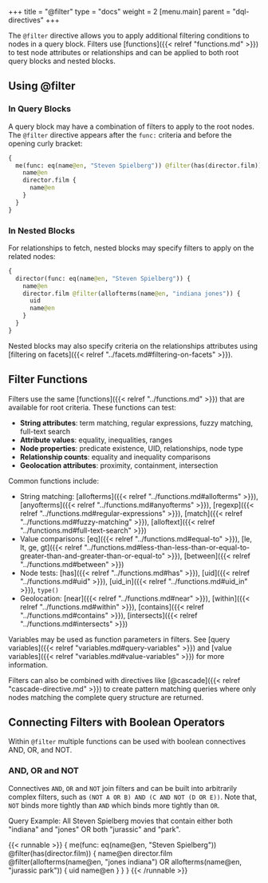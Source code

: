 +++
title = "@filter"
type = "docs"
weight = 2
[menu.main]
  parent = "dql-directives"
+++

The `@filter` directive allows you to apply additional filtering conditions to nodes in a query block. Filters use [functions]({{< relref "functions.md" >}}) to test node attributes or relationships and can be applied to both root query blocks and nested blocks.

## Using @filter

### In Query Blocks

A query block may have a combination of filters to apply to the root nodes. The `@filter` directive appears after the `func:` criteria and before the opening curly bracket:

```graphql
{
  me(func: eq(name@en, "Steven Spielberg")) @filter(has(director.film)) {
    name@en
    director.film {
      name@en
    }
  }
}
```

### In Nested Blocks

For relationships to fetch, nested blocks may specify filters to apply on the related nodes:

```graphql
{
  director(func: eq(name@en, "Steven Spielberg")) {
    name@en
    director.film @filter(allofterms(name@en, "indiana jones")) {
      uid
      name@en
    }
  }
}
```

Nested blocks may also specify criteria on the relationships attributes using [filtering on facets]({{< relref "../facets.md#filtering-on-facets" >}}).

## Filter Functions

Filters use the same [functions]({{< relref "../functions.md" >}}) that are available for root criteria. These functions can test:

- **String attributes**: term matching, regular expressions, fuzzy matching, full-text search
- **Attribute values**: equality, inequalities, ranges
- **Node properties**: predicate existence, UID, relationships, node type
- **Relationship counts**: equality and inequality comparisons
- **Geolocation attributes**: proximity, containment, intersection

Common functions include:

- String matching: [allofterms]({{< relref "../functions.md#allofterms" >}}), [anyofterms]({{< relref "../functions.md#anyofterms" >}}), [regexp]({{< relref "../functions.md#regular-expressions" >}}), [match]({{< relref "../functions.md#fuzzy-matching" >}}), [alloftext]({{< relref "../functions.md#full-text-search" >}})
- Value comparisons: [eq]({{< relref "../functions.md#equal-to" >}}), [le, lt, ge, gt]({{< relref "../functions.md#less-than-less-than-or-equal-to-greater-than-and-greater-than-or-equal-to" >}}), [between]({{< relref "../functions.md#between" >}})
- Node tests: [has]({{< relref "../functions.md#has" >}}), [uid]({{< relref "../functions.md#uid" >}}), [uid_in]({{< relref "../functions.md#uid_in" >}}), `type()`
- Geolocation: [near]({{< relref "../functions.md#near" >}}), [within]({{< relref "../functions.md#within" >}}), [contains]({{< relref "../functions.md#contains" >}}), [intersects]({{< relref "../functions.md#intersects" >}})

Variables may be used as function parameters in filters. See [query variables]({{< relref "variables.md#query-variables" >}}) and [value variables]({{< relref "variables.md#value-variables" >}}) for more information.

Filters can also be combined with directives like [@cascade]({{< relref "cascade-directive.md" >}}) to create pattern matching queries where only nodes matching the complete query structure are returned.

## Connecting Filters with Boolean Operators

Within `@filter` multiple functions can be used with boolean connectives AND, OR, and NOT.

### AND, OR and NOT

Connectives `AND`, `OR` and `NOT` join filters and can be built into arbitrarily complex filters, such as `(NOT A OR B) AND (C AND NOT (D OR E))`.  Note that, `NOT` binds more tightly than `AND` which binds more tightly than `OR`.

Query Example: All Steven Spielberg movies that contain either both "indiana" and "jones" OR both "jurassic" and "park".

{{< runnable >}}
{
  me(func: eq(name@en, "Steven Spielberg")) @filter(has(director.film)) {
    name@en
    director.film @filter(allofterms(name@en, "jones indiana") OR allofterms(name@en, "jurassic park"))  {
      uid
      name@en
    }
  }
}
{{< /runnable >}}

